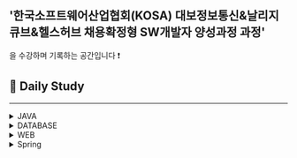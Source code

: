 ## '한국소프트웨어산업협회(KOSA) 대보정보통신&날리지큐브&헬스허브 채용확정형 SW개발자 양성과정 과정'
을 수강하며 기록하는 공간입니다 :exclamation:

## 💙 Daily Study
---------------------

<details>
<summary>JAVA</summary>

###  DAY1
1. [DAY1](https://github.com/HiImJenna/KOSA_TodayILearned/tree/main/TIL(Today_I_Learned)/JAVA/22.08.19_DAY1)  

###  DAY2
1. [DAY2](https://github.com/HiImJenna/KOSA/tree/main/JAVA/22.08.22_DAY2#20220822mon-)

###  DAY3
1. [if](https://github.com/HiImJenna/KOSA/tree/main/JAVA/22.08.23_DAY3#1-if%EB%AC%B8)
2. [switch / case](https://github.com/HiImJenna/KOSA/tree/main/JAVA/22.08.23_DAY3#2-switchcase%EB%AC%B8)
3. [for](https://github.com/HiImJenna/KOSA/tree/main/JAVA/22.08.23_DAY3#3-for%EB%AC%B8)
4. [print_format](https://github.com/HiImJenna/KOSA/tree/main/JAVA/22.08.23_DAY3#4-printf_format)

###  DAY4
1. [for](https://github.com/HiImJenna/KOSA/tree/main/JAVA/22.08.24_DAY4#1-for%EB%AC%B8)
2. [while](https://github.com/HiImJenna/KOSA/tree/main/JAVA/22.08.24_DAY4#2-while%EB%AC%B8)
3. [do-while](https://github.com/HiImJenna/KOSA/tree/main/JAVA/22.08.24_DAY4#3-do---while%EB%AC%B8)
4. [플로차트](https://github.com/HiImJenna/KOSA/tree/main/JAVA/22.08.24_DAY4#4-%ED%94%8C%EB%A1%9C%EC%B0%A8%ED%8A%B8-%EA%B3%BC%EC%A0%9C)

###  DAY5
1. [class](https://github.com/HiImJenna/KOSA/tree/main/JAVA/22.08.25_DAY5#1-class)
2. [method](https://github.com/HiImJenna/KOSA/tree/main/JAVA/22.08.25_DAY5#2-method)
3. [getter / setter](https://github.com/HiImJenna/KOSA/tree/main/JAVA/22.08.25_DAY5#3-getter--setter)
4. [메모리구조](https://github.com/HiImJenna/KOSA/tree/main/JAVA/22.08.25_DAY5#4-%EB%A9%94%EB%AA%A8%EB%A6%AC-%EA%B5%AC%EC%A1%B0)
  
###  DAY6
1. [Airplane 설계](https://github.com/HiImJenna/KOSA/tree/main/JAVA/22.08.26_DAY6#1-airplane-%EC%84%A4%EA%B3%84-)
2. [card 설계](https://github.com/HiImJenna/KOSA/tree/main/JAVA/22.08.26_DAY6#2card-%EC%84%A4%EA%B3%84)
3. [instance 변수](https://github.com/HiImJenna/KOSA/tree/main/JAVA/22.08.26_DAY6#3-instance-%EB%B3%80%EC%88%98-)
4. [static함수와 일반함수](https://github.com/HiImJenna/KOSA/tree/main/JAVA/22.08.26_DAY6#4-static-%ED%95%A8%EC%88%98%EC%99%80-%EC%9D%BC%EB%B0%98-%ED%95%A8%EC%88%98-)
 

###  DAY7
1. [call by value / call by ref](https://github.com/HiImJenna/KOSA/tree/main/JAVA/22.08.29_DAY7#1-call-by-value-vs-call-by-ref-)
2. [overloading](https://github.com/HiImJenna/KOSA/tree/main/JAVA/22.08.29_DAY7#2-overloading-)
3. [생성자함수 constructor](https://github.com/HiImJenna/KOSA/tree/main/JAVA/22.08.29_DAY7#3-%EC%83%9D%EC%84%B1%EC%9E%90%ED%95%A8%EC%88%98-constructor-)
4. [Exception](https://github.com/HiImJenna/KOSA/tree/main/JAVA/22.08.29_DAY7#4-exception-)
5. [do-while](https://github.com/HiImJenna/KOSA/tree/main/JAVA/22.08.29_DAY7#5-do-while-)
6. [this](https://github.com/HiImJenna/KOSA/tree/main/JAVA/22.08.29_DAY7#6-this-)

###  DAY8
1. [배열 array](https://github.com/HiImJenna/KOSA/tree/main/JAVA/22.08.30_DAY8#1-%EB%B0%B0%EC%97%B4-array-)
2. [개선된 for문](https://github.com/HiImJenna/KOSA/tree/main/JAVA/22.08.30_DAY8#-%EA%B0%9C%EC%84%A0%EB%90%9C-for%EB%AC%B8)
3. [2차원배열](https://github.com/HiImJenna/KOSA/tree/main/JAVA/22.08.30_DAY8#-2%EC%B0%A8%EC%9B%90-%EB%B0%B0%EC%97%B4)


###  DAY9
1. [Lotto 시나리오](https://github.com/HiImJenna/KOSA/tree/main/JAVA/22.08.31_DAY9#1-lotto-%EC%8B%9C%EB%82%98%EB%A6%AC%EC%98%A4)
2. [Cinema 시나리오](https://github.com/HiImJenna/KOSA/tree/main/JAVA/22.08.31_DAY9#2-cinema-%EC%8B%9C%EB%82%98%EB%A6%AC%EC%98%A4-)

###  DAY10
1. [상속 Inherit / 포함 Composition](https://github.com/HiImJenna/KOSA/tree/main/JAVA/22.09.01_DAY10#1-%EC%83%81%EC%86%8D-inherit--%ED%8F%AC%ED%95%A8-composition-)
2. [super()](https://github.com/HiImJenna/KOSA/tree/main/JAVA/22.09.01_DAY10#2-super--)
3. [Override](https://github.com/HiImJenna/KOSA/tree/main/JAVA/22.09.01_DAY10#3-override-)
4. [Annoation](https://github.com/HiImJenna/KOSA/tree/main/JAVA/22.09.01_DAY10#4-annotation-)
5. [.toString](https://github.com/HiImJenna/KOSA/tree/main/JAVA/22.09.01_DAY10#5-tostring-)
6. [Final](https://github.com/HiImJenna/KOSA/tree/main/JAVA/22.09.01_DAY10#6-final-)
7. [Finnally / throw](https://github.com/HiImJenna/KOSA/tree/main/JAVA/22.09.01_DAY10#7-fianlly--throw-)

### DAY11
1. [String class](https://github.com/HiImJenna/KOSA/tree/main/JAVA/22.09.02_DAY11#1-string-class-)
2. [String method](https://github.com/HiImJenna/KOSA/tree/main/JAVA/22.09.02_DAY11#2-string-method-)
3. [Protected 접근자](https://github.com/HiImJenna/KOSA/tree/main/JAVA/22.09.02_DAY11#3-protected-%EC%A0%91%EA%B7%BC%EC%A0%9C%ED%95%9C%EC%9E%90-)

### DAY12
1. [다형성 Polymorphism](https://github.com/HiImJenna/KOSA/tree/main/JAVA/22.09.05_DAY12#1-%EB%8B%A4%ED%98%95%EC%84%B1-polymorphism-)
2. [디자인패턴 Singleton](https://github.com/HiImJenna/KOSA/tree/main/JAVA/22.09.05_DAY12#2-%EB%94%94%EC%9E%90%EC%9D%B8%ED%8C%A8%ED%84%B4-singleton-)
3. [추상 클래스 abstract class](https://github.com/HiImJenna/KOSA/tree/main/JAVA/22.09.05_DAY12#3-%EC%B6%94%EC%83%81-%ED%81%B4%EB%9E%98%EC%8A%A4-abstract-class-)

### DAY13
1. [추상 클래스 abstract class](https://github.com/HiImJenna/KOSA/tree/main/JAVA/22.09.06_DAY13#1-%EC%B6%94%EC%83%81-%ED%81%B4%EB%9E%98%EC%8A%A4-abstract-class-)
2. [인터페이스 Interface](https://github.com/HiImJenna/KOSA/tree/main/JAVA/22.09.06_DAY13#2-%EC%9D%B8%ED%84%B0%ED%8E%98%EC%9D%B4%EC%8A%A4-interface-)

### DAY14

1. [UML](https://github.com/HiImJenna/KOSA/tree/main/JAVA/22.09.06_DAY14#1-uml-)
2. [클래스다이어그램](https://github.com/HiImJenna/KOSA/tree/main/JAVA/22.09.06_DAY14#2-%ED%81%B4%EB%9E%98%EC%8A%A4-%EB%8B%A4%EC%9D%B4%EC%96%B4%EA%B7%B8%EB%9E%A8-class-diagram-)
3. [UCASE](https://github.com/HiImJenna/KOSA/tree/main/JAVA/22.09.06_DAY14#3-%EC%9C%A0%EC%BC%80%EC%9D%B4%EC%8A%A4-ucase-)
4. [정규표현식](https://github.com/HiImJenna/KOSA/tree/main/JAVA/22.09.06_DAY14#4-%EC%A0%95%EA%B7%9C%ED%91%9C%ED%98%84%EC%8B%9D-)

### DAY15
1. [라이브러리와 프레임워크](https://github.com/HiImJenna/KOSA/tree/main/JAVA/22.09.08_DAY15#1-%EB%9D%BC%EC%9D%B4%EB%B8%8C%EB%9F%AC%EB%A6%AC%EC%99%80-%ED%94%84%EB%A0%88%EC%9E%84%EC%9B%8C%ED%81%AC-)
2. [ArrayList](https://github.com/HiImJenna/KOSA/tree/main/JAVA/22.09.08_DAY15#2-arraylist-)


### DAY16
1. [ArrayList](https://github.com/HiImJenna/KOSA/tree/main/JAVA/22.09.13_DAY16#1-arraylist-)
2. [Stack & Queue](https://github.com/HiImJenna/KOSA/tree/main/JAVA/22.09.13_DAY16#2-stack--queue-)
3. [Generic](https://github.com/HiImJenna/KOSA/tree/main/JAVA/22.09.13_DAY16#3-generic-)
4. [Interator](https://github.com/HiImJenna/KOSA/tree/main/JAVA/22.09.13_DAY16#4-interator-)
5. [HashSet](https://github.com/HiImJenna/KOSA/tree/main/JAVA/22.09.13_DAY16#5-hashset-)
6. [TreeSet](https://github.com/HiImJenna/KOSA/tree/main/JAVA/22.09.13_DAY16#6-treeset-)
7. [Map](https://github.com/HiImJenna/KOSA/tree/main/JAVA/22.09.13_DAY16#7-map-)

### DAY17
1. [Map_Generic](https://github.com/HiImJenna/KOSA/tree/main/JAVA/22.09.14_DAY17#1-map_generic-);
2. [Properties](https://github.com/HiImJenna/KOSA/tree/main/JAVA/22.09.14_DAY17#2-properties-)
3. [wrapper class](https://github.com/HiImJenna/KOSA/tree/main/JAVA/22.09.14_DAY17#3-wrapper-class-)
4. [Calendar](https://github.com/HiImJenna/KOSA/tree/main/JAVA/22.09.14_DAY17#4-calendar-)

### DAY18
1. [Date Format](https://github.com/HiImJenna/KOSA/tree/main/JAVA/22.09.15_DAY18#1-date-format-)
2. [Decimal Format](https://github.com/HiImJenna/KOSA/tree/main/JAVA/22.09.15_DAY18#2-decimal-format-)
3. [I/O Stream](https://github.com/HiImJenna/KOSA/tree/main/JAVA/22.09.15_DAY18#3-io-stream-)
4. [Reader & Writer](https://github.com/HiImJenna/KOSA/tree/main/JAVA/22.09.15_DAY18#4-reader--writer-)

### DAY19


### DAY20
1. [Factory Pattern 조별 과제](https://github.com/HiImJenna/KOSA/tree/main/JAVA/22.09.19_DAY20#-factory-pattern)
2. [Template Pattern 조별 과제](https://github.com/HiImJenna/KOSA/tree/main/JAVA/22.09.19_DAY20#-template-pattern)
3. [정규표현식 조별 과제](https://github.com/HiImJenna/KOSA/tree/main/JAVA/22.09.19_DAY20#2-%EC%A0%95%EA%B7%9C%ED%91%9C%ED%98%84%EC%8B%9D-%EC%A1%B0%EB%B3%84%EA%B3%BC%EC%A0%9C-)
4. [[1차 프로젝트]주제 선정, usecase, 시나리오 구성 초안](https://github.com/HiImJenna/KOSA/tree/main/%ED%94%84%EB%A1%9C%EC%A0%9D%ED%8A%B8/1%EC%B0%A8%20%ED%94%84%EB%A1%9C%EC%A0%9D%ED%8A%B8#1-%EC%A3%BC%EC%A0%9C-%EC%84%A0%EC%A0%95-%EB%B0%8F-usecase%EB%AA%85%EC%84%B8%EC%84%9C--usecase-%EB%8B%A4%EC%9D%B4%EC%96%B4%EA%B7%B8%EB%9E%A8--%EC%8B%9C%EB%82%98%EB%A6%AC%EC%98%A4-%EC%B4%88%EC%95%88)

### DAY21
- [1차프로젝트](https://github.com/HiImJenna/ConsoleProject_ParkingLot#220919-)

### DAY22
- [1차프로젝트](https://github.com/HiImJenna/ConsoleProject_ParkingLot#220920-)

### DAY23
- [1차프로젝트](https://github.com/HiImJenna/ConsoleProject_ParkingLot#220921-)

#### DAY24
- [1차프로젝트](https://github.com/HiImJenna/ConsoleProject_ParkingLot#220922-)

</details>

<details>
<summary>DATABASE</summary>

### DAY25
1. [Oracle이란?](https://github.com/HiImJenna/KOSA/tree/main/DATABASE/22.09.26_DAY25#2-oracle-)
2. [Oracle 문법](https://github.com/HiImJenna/KOSA/tree/main/DATABASE/22.09.26_DAY25#-%EB%AC%B8%EB%B2%95)

### DAY26
1. [Oracle 연산자](https://github.com/HiImJenna/KOSA/tree/main/DATABASE/22.09.27_DAY26#1-%EC%97%B0%EC%82%B0%EC%9E%90-)
2. [날짜](https://github.com/HiImJenna/KOSA/tree/main/DATABASE/22.09.27_DAY26#2-%EB%82%A0%EC%A7%9C-)
3. [Creat Table](https://github.com/HiImJenna/KOSA/tree/main/DATABASE/22.09.27_DAY26#3-creat-table--)
4. [문자열 검색](https://github.com/HiImJenna/KOSA/tree/main/DATABASE/22.09.27_DAY26#4-%EB%AC%B8%EC%9E%90%EC%97%B4-%EA%B2%80%EC%83%89-)
5. [정렬](https://github.com/HiImJenna/KOSA/tree/main/DATABASE/22.09.27_DAY26#5-%EC%A0%95%EB%A0%AC-)
6. [합집합](https://github.com/HiImJenna/KOSA/tree/main/DATABASE/22.09.27_DAY26#6-%ED%95%A9%EC%A7%91%ED%95%A9-)
7. [함수](https://github.com/HiImJenna/KOSA/tree/main/DATABASE/22.09.27_DAY26#7-%ED%95%A8%EC%88%98-)

### DAY27
1. [문자열타입](https://github.com/HiImJenna/KOSA/tree/main/DATABASE/22.09.28_DAY27#1-%EB%AC%B8%EC%9E%90%EC%97%B4-%ED%83%80%EC%9E%85-)
2. [일반함수](https://github.com/HiImJenna/KOSA/tree/main/DATABASE/22.09.28_DAY27#2-%EC%9D%BC%EB%B0%98%ED%95%A8%EC%88%98-)
3. [집계함수](https://github.com/HiImJenna/KOSA/tree/main/DATABASE/22.09.28_DAY27#3-%EC%A7%91%EA%B3%84%ED%95%A8%EC%88%98-)
4. [JOIN](https://github.com/HiImJenna/KOSA/tree/main/DATABASE/22.09.28_DAY27#4-join-)
5. [문제풀이](https://github.com/HiImJenna/KOSA/tree/main/DATABASE/22.09.28_DAY27#5-%EB%AC%B8%EC%A0%9C%ED%92%80%EC%9D%B4-)

### DAY28
1. [subquery](https://github.com/HiImJenna/KOSA/tree/main/DATABASE/22.09.29_DAY28#1-subquery-)
2. [DML](https://github.com/HiImJenna/KOSA/tree/main/DATABASE/22.09.29_DAY28#2-dml-)
3. [DDB](https://github.com/HiImJenna/KOSA/tree/main/DATABASE/22.09.29_DAY28#3-ddb-)

### DAY29
1. [DDB](https://github.com/HiImJenna/KOSA/tree/main/DATABASE/22.09.30_DAY29#1-ddb-)
2. [View](https://github.com/HiImJenna/KOSA/tree/main/DATABASE/22.09.30_DAY29#2-view-)
3. [조별과제](https://github.com/HiImJenna/KOSA/tree/main/DATABASE/22.09.30_DAY29#3-%EC%A1%B0%EB%B3%84%EA%B3%BC%EC%A0%9C)

### DAY30
1. [Max](https://github.com/HiImJenna/KOSA/tree/main/DATABASE/22.10.04_DAY30#1-max-)
2. [Sequence](https://github.com/HiImJenna/KOSA/tree/main/DATABASE/22.10.04_DAY30#2-sequence-)
3. [rownum & Top-n query](https://github.com/HiImJenna/KOSA/tree/main/DATABASE/22.10.04_DAY30#3-rownum--top-n-query-)
4. [PreparedStatement](https://github.com/HiImJenna/KOSA/tree/main/DATABASE/22.10.04_DAY30#-preparedstatement)
5. [PreparedStatement로 데이터 실습](https://github.com/HiImJenna/KOSA/tree/main/DATABASE/22.10.04_DAY30#-preparedstatement%EB%A1%9C-%EB%8D%B0%EC%9D%B4%ED%84%B0-%EC%8B%A4%EC%8A%B5)

### DAY31
1. [모델링 예제](https://github.com/HiImJenna/KOSA/tree/main/DATABASE/22.10.06_DAY32#1-%EB%AA%A8%EB%8D%B8%EB%A7%81-%EC%98%88%EC%A0%9C-)

</details>

<details>
<summary>WEB</summary>

### DAY32
1. [HTML](https://github.com/HiImJenna/KOSA/tree/main/WEB/22.10.06_DAY32#2-html-)

### DAY33
1. [CSS](https://github.com/HiImJenna/KOSA/tree/main/WEB/22.10.07_DAY33#1-css-)
2. [HTML-table](https://github.com/HiImJenna/KOSA/tree/main/WEB/22.10.07_DAY33#2-html---table-)
3. [HTML - List](https://github.com/HiImJenna/KOSA/tree/main/WEB/22.10.07_DAY33#3-html---list-)
4. [HTML - Layout ](https://github.com/HiImJenna/KOSA/tree/main/WEB/22.10.07_DAY33#4-html---layout-)
5. [HTML - Form](https://github.com/HiImJenna/KOSA/tree/main/WEB/22.10.07_DAY33#5-html---form-)

### DAY34
1. [데이터 모델링](https://github.com/HiImJenna/KOSA/tree/main/WEB/22.10.11_DAY34#1-%EB%8D%B0%EC%9D%B4%ED%84%B0-%EB%AA%A8%EB%8D%B8%EB%A7%81-)
2. [CSS](https://github.com/HiImJenna/KOSA/tree/main/WEB/22.10.11_DAY34#2-css-)

### DAY35
1. [Javascript](https://github.com/HiImJenna/KOSA/tree/main/WEB/22.10.12_DAY35#1-javascript-)
2. [Javascript 변수](https://github.com/HiImJenna/KOSA/tree/main/WEB/22.10.12_DAY35#2-javascript-%EB%B3%80%EC%88%98-)
3. [Javascript - DOM script](https://github.com/HiImJenna/KOSA/tree/main/WEB/22.10.12_DAY35#3-javascript---dom-script--)
4. [JavaScript - 연산자](https://github.com/HiImJenna/KOSA/tree/main/WEB/22.10.12_DAY35#4-javascript---%EC%97%B0%EC%82%B0%EC%9E%90)

5. [JavaScript - function](https://github.com/HiImJenna/KOSA/tree/main/WEB/22.10.12_DAY35#5-javascript---function-)
6. [JavaScript - pop up](https://github.com/HiImJenna/KOSA/tree/main/WEB/22.10.12_DAY35#6-javascript---pop-up-)

### DAY36
1. [Javascript - Function](https://github.com/HiImJenna/KOSA/tree/main/WEB/22.10.13_DAY36#1-javascript---function-)
2. [Event](https://github.com/HiImJenna/KOSA/tree/main/WEB/22.10.13_DAY36#2-event-)
3. [Javascript - 내장 객체](https://github.com/HiImJenna/KOSA/tree/main/WEB/22.10.13_DAY36#3-javascript---%EB%82%B4%EC%9E%A5-%EA%B0%9D%EC%B2%B4-)

### DAY37
1. [DOM](https://github.com/HiImJenna/KOSA/tree/main/WEB/22.10.14_DAY37#1-dom-)

### DAY38
1. [Javascript - DOM 계층트리](https://github.com/HiImJenna/KOSA/tree/main/WEB/22.10.17_DAY38#1-javascript---dom-%EA%B3%84%EC%B8%B5%ED%8A%B8%EB%A6%AC-)
2. [Javascript - event](https://github.com/HiImJenna/KOSA/tree/main/WEB/22.10.17_DAY38#2-javascript---event-)
3. [ JavaScript - Object](https://github.com/HiImJenna/KOSA/tree/main/WEB/22.10.17_DAY38#4-javascript---object-)


### DAY39
1. [데이터 모델링 - 정규화](https://github.com/HiImJenna/KOSA/tree/main/WEB/22.10.18_DAY39#1-%EB%8D%B0%EC%9D%B4%ED%84%B0-%EB%AA%A8%EB%8D%B8%EB%A7%81---%EC%A0%95%EA%B7%9C%ED%99%94-)
2. [JSON](https://github.com/HiImJenna/KOSA/tree/main/WEB/22.10.18_DAY39#2-json-)

### DAY40
1. [오전 조별 과제 ](https://github.com/HiImJenna/KOSA/tree/main/WEB/22.10.19_DAY40#1-%EC%98%A4%EC%A0%84-%EC%A1%B0%EB%B3%84-%EA%B3%BC%EC%A0%9C-)
1. [ETC Try](https://github.com/HiImJenna/KOSA/tree/main/WEB/22.10.19_DAY40#2-etc-try-)
1. [Arrow Function](https://github.com/HiImJenna/KOSA/tree/main/WEB/22.10.19_DAY40#3-arrow-function-)

### DAY41
1. [MVC](https://github.com/HiImJenna/KOSA/tree/main/WEB/22.10.20_DAY41#1-mvc-)

### DAY42

### DAY43
1. [JSP 기본 개체와 영역](https://github.com/HiImJenna/KOSA/tree/main/WEB/22.10.24_DAY43#1--jsp-%EA%B8%B0%EB%B3%B8-%EA%B0%9C%EC%B2%B4%EC%99%80-%EC%98%81%EC%97%AD)
2. [Cookie](https://github.com/HiImJenna/KOSA/tree/main/WEB/22.10.24_DAY43#2--cookie-)
3. [Session](https://github.com/HiImJenna/KOSA/tree/main/WEB/22.10.24_DAY43#3--session-)

### DAY44
1. [Tomcat제공(WAS)](https://github.com/HiImJenna/KOSA/tree/main/WEB/22.10.25_DAY44#1-tomcat%EC%A0%9C%EA%B3%B5was-)
2. [Servlet](https://github.com/HiImJenna/KOSA/tree/main/WEB/22.10.25_DAY44#2-servlet-)

### DAY45
1. [EL 출력식](https://github.com/HiImJenna/KOSA/tree/main/WEB/22.10.26_DAY45#1-el-%EC%B6%9C%EB%A0%A5%EC%8B%9D-)
2. [조별 과제](https://github.com/HiImJenna/KOSA/tree/main/WEB/22.10.26_DAY45#3-%EC%A1%B0%EB%B3%84-%EA%B3%BC%EC%A0%9C-)

### DAY46
1. [JSTL](https://github.com/HiImJenna/KOSA/tree/main/WEB/22.10.27_DAY46#1-jstl-)
2. [비동기](https://github.com/HiImJenna/KOSA/tree/main/WEB/22.10.27_DAY46#2-%EB%B9%84%EB%8F%99%EA%B8%B0-)

### DAY47
1. [EMP 과제](https://github.com/HiImJenna/KOSA/tree/main/WEB/22.10.28_DAY47#1-emp-%EA%B3%BC%EC%A0%9C--)
2. [EMP 과제 refactoring](https://github.com/HiImJenna/KOSA/tree/main/WEB/22.10.28_DAY47#2-emp-%EA%B3%BC%EC%A0%9C-refactoring-)



</details>
<details>
<summary>Spring</summary>

### DAY75
https://github.com/HiImJenna/KOSA/tree/main/TIL(Today_I_Learned)/Spring/DAY75#20221205-mon-
### DAY76
https://github.com/HiImJenna/KOSA/tree/main/TIL(Today_I_Learned)/Spring/DAY76#20221206-tue-
### DAY77
https://github.com/HiImJenna/KOSA/tree/main/TIL(Today_I_Learned)/Spring/DAY77#20221207-wed-
### DAY78
https://github.com/HiImJenna/KOSA/tree/main/TIL(Today_I_Learned)/Spring/DAY78#20221208-thu-
### DAY79
https://github.com/HiImJenna/KOSA/tree/main/TIL(Today_I_Learned)/Spring/DAY79#20221209fri-

</details>
